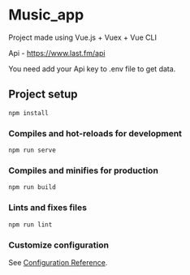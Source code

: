 # Music_app

Project made using Vue.js + Vuex + Vue CLI

Api - https://www.last.fm/api

You need add your Api key to .env file to get data.


## Project setup
```
npm install
```

### Compiles and hot-reloads for development
```
npm run serve
```

### Compiles and minifies for production
```
npm run build
```

### Lints and fixes files
```
npm run lint
```

### Customize configuration
See [Configuration Reference](https://cli.vuejs.org/config/).
